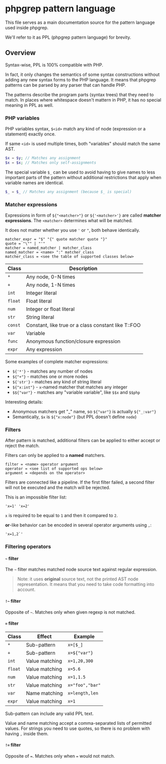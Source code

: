 # phpgrep pattern language

This file serves as a main documentation source for the pattern language used inside phpgrep.

We'll refer to it as PPL (phpgrep pattern language) for brevity.

## Overview

Syntax-wise, PPL is 100% compatible with PHP.

In fact, it only changes the semantics of some syntax constructions without adding any
new syntax forms to the PHP language. It means that phpgrep patterns can be parsed by
any parser that can handle PHP.

The patterns describe the program parts (syntax trees) that they need to match.
In places where whitespace doesn't mattern in PHP, it has no special meaning in PPL as well.

### PHP variables

PHP variables syntax, `$<id>` match any kind of node (expression or a statement) exactly once.

If same `<id>` is used multiple times, both "variables" should match the same AST.

```php
$x = $y; // Matches any assignment
$x = $x; // Matches only self-assignments
```

The special variable `$_` can be used to avoid having to give names to less important parts of the pattern
without additional restrictions that apply when variable names are identical.

```php
$_ = $_ // Matches any assignment (because $_ is special)
```

### Matcher expressions

Expressions in form of `${"<matcher>"}` or `${'<matcher>'}` are called **matcher expressions**.
The `<matcher>` determines what will be matched.

It does not matter whether you use `'` or `"`, both behave identically.

```
matcher_expr = "$" "{" quote matcher quote "}"
quote = "\"" | "'"
matcher = named_matcher | matcher_class
named_matcher = <name> ":" matcher_class
matcher_class = <see the table of supported classes below>
```

| Class | Description |
|---|---|
| `*` | Any node, 0-N times |
| `+` | Any node, 1-N times |
| `int` | Integer literal |
| `float` | Float literal |
| `num` | Integer or float literal |
| `str` | String literal |
| `const` | Constant, like true or a class constant like T::FOO |
| `var` | Variable |
| `func` | Anonymous function/closure expression |
| `expr` | Any expression |

Some examples of complete matcher expressions:
* `${'*'}` - matches any number of nodes
* `${"+"}` - matches one or more nodes
* `${'str'}` - matches any kind of string literal
* `${"x:int"}` - `x`-named matcher that matches any integer
* `$${"var"}` - matches any "variable variable", like `$$x` and `$$php`

Interesting details:
* Anonymous matchers get "_" name, so `${"var"}` is actually `${"_:var"}`
* Semantically, `$x` is `${"x:node"}` (but PPL doesn't define `node`)

### Filters

After pattern is matched, additional filters can be applied to either accept or reject the match.

Filters can only be applied to a **named** matchers.

```
filter = <name> operator argument
operator = <see list of supported ops below>
argument = <depends on the operator>
```

Filters are connected like a pipeline.
If the first filter failed, a second filter will not be executed and the match will be rejected.

This is an impossible filter list:

```
'x=1' 'x=2'
```

`x` is required to be equal to `1` and then it compared to `2`.

**or**-like behavior can be encoded in several operator arguments using `,`:

```
'x=1,2`'
```

### Filtering operators

#### `~` filter

The `~` filter matches matched node source text against regular expression.

> Note: it uses **original** source text, not the printed AST node representation.
> It means that you need to take code formatting into account.

#### `!~` filter

Opposite of `~`. Matches only when given regexp is not matched.

#### `=` filter

| Class | Effect | Example |
|---|---|---|
| `*` | Sub-pattern | `x=[$_]` |
| `+` |  Sub-pattern | `x=${"var"}` |
| `int` | Value matching | `x=1,20,300` |
| `float` | Value matching | `x=5.6` |
| `num` | Value matching | `x=1,1.5` |
| `str` | Value matching | `x="foo","bar"` |
| `var` | Name matching | `x=length,len` |
| `expr` | Value matching | `x=1` |

Sub-pattern can include any valid PPL text.

Value and name matching accept a comma-separated lists of permitted values.
For strings you need to use quotes, so there is no problem with having `,` inside them.

#### `!=` filter

Opposite of `=`. Matches only when `=` would not match.
